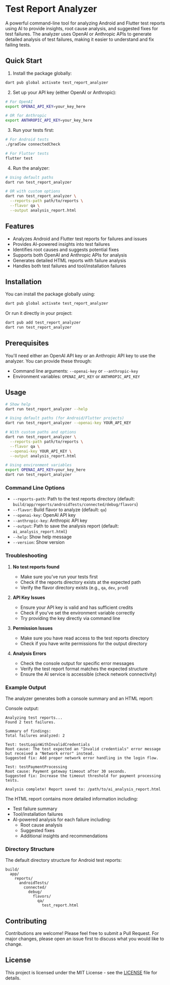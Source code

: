 # Test Report Analyzer

A powerful command-line tool for analyzing Android and Flutter test reports using AI to provide insights, root cause analysis, and suggested fixes for test failures. The analyzer uses OpenAI or Anthropic APIs to generate detailed analysis of test failures, making it easier to understand and fix failing tests.

## Quick Start

1. Install the package globally:
```bash
dart pub global activate test_report_analyzer
```

2. Set up your API key (either OpenAI or Anthropic):
```bash
# For OpenAI
export OPENAI_API_KEY=your_key_here

# OR for Anthropic
export ANTHROPIC_API_KEY=your_key_here
```

3. Run your tests first:
```bash
# For Android tests
./gradlew connectedCheck

# For Flutter tests
flutter test
```

4. Run the analyzer:
```bash
# Using default paths
dart run test_report_analyzer

# OR with custom options
dart run test_report_analyzer \
  --reports-path path/to/reports \
  --flavor qa \
  --output analysis_report.html
```

## Features

- Analyzes Android and Flutter test reports for failures and issues
- Provides AI-powered insights into test failures
- Identifies root causes and suggests potential fixes
- Supports both OpenAI and Anthropic APIs for analysis
- Generates detailed HTML reports with failure analysis
- Handles both test failures and tool/installation failures

## Installation

You can install the package globally using:

```bash
dart pub global activate test_report_analyzer
```

Or run it directly in your project:

```bash
dart pub add test_report_analyzer
dart run test_report_analyzer
```

## Prerequisites

You'll need either an OpenAI API key or an Anthropic API key to use the analyzer. You can provide these through:
- Command line arguments: `--openai-key` or `--anthropic-key`
- Environment variables: `OPENAI_API_KEY` or `ANTHROPIC_API_KEY`

## Usage

```bash
# Show help
dart run test_report_analyzer --help

# Using default paths (for Android/Flutter projects)
dart run test_report_analyzer --openai-key YOUR_API_KEY

# With custom paths and options
dart run test_report_analyzer \
  --reports-path path/to/reports \
  --flavor qa \
  --openai-key YOUR_API_KEY \
  --output analysis_report.html

# Using environment variables
export OPENAI_API_KEY=your_key_here
dart run test_report_analyzer
```

### Command Line Options

- `--reports-path`: Path to the test reports directory (default: `build/app/reports/androidTests/connected/debug/flavors`)
- `--flavor`: Build flavor to analyze (default: `qa`)
- `--openai-key`: OpenAI API key
- `--anthropic-key`: Anthropic API key
- `--output`: Path to save the analysis report (default: `ai_analysis_report.html`)
- `--help`: Show help message
- `--version`: Show version

### Troubleshooting

1. **No test reports found**
   - Make sure you've run your tests first
   - Check if the reports directory exists at the expected path
   - Verify the flavor directory exists (e.g., `qa`, `dev`, `prod`)

2. **API Key Issues**
   - Ensure your API key is valid and has sufficient credits
   - Check if you've set the environment variable correctly
   - Try providing the key directly via command line

3. **Permission Issues**
   - Make sure you have read access to the test reports directory
   - Check if you have write permissions for the output directory

4. **Analysis Errors**
   - Check the console output for specific error messages
   - Verify the test report format matches the expected structure
   - Ensure the AI service is accessible (check network connectivity)

### Example Output

The analyzer generates both a console summary and an HTML report:

Console output:
```
Analyzing test reports...
Found 2 test failures.

Summary of findings:
Total failures analyzed: 2

Test: testLoginWithInvalidCredentials
Root cause: The test expected an "Invalid credentials" error message but received a "Network error" instead.
Suggested fix: Add proper network error handling in the login flow.

Test: testPaymentProcessing
Root cause: Payment gateway timeout after 30 seconds.
Suggested fix: Increase the timeout threshold for payment processing tests.

Analysis complete! Report saved to: /path/to/ai_analysis_report.html
```

The HTML report contains more detailed information including:
- Test failure summary
- Tool/installation failures
- AI-powered analysis for each failure including:
  - Root cause analysis
  - Suggested fixes
  - Additional insights and recommendations

### Directory Structure

The default directory structure for Android test reports:
```
build/
  app/
    reports/
      androidTests/
        connected/
          debug/
            flavors/
              qa/
                test_report.html
```

## Contributing

Contributions are welcome! Please feel free to submit a Pull Request. For major changes, please open an issue first to discuss what you would like to change.

## License

This project is licensed under the MIT License - see the [LICENSE](LICENSE) file for details.
